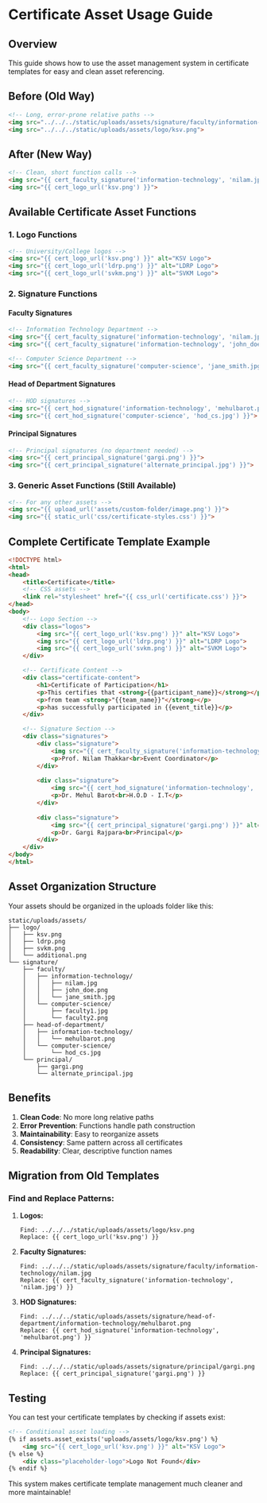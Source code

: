 # Certificate Asset Usage Guide

## Overview
This guide shows how to use the asset management system in certificate templates for easy and clean asset referencing.

## Before (Old Way)
```html
<!-- Long, error-prone relative paths -->
<img src="../../../static/uploads/assets/signature/faculty/information-technology/nilam.jpg">
<img src="../../../static/uploads/assets/logo/ksv.png">
```

## After (New Way)
```html
<!-- Clean, short function calls -->
<img src="{{ cert_faculty_signature('information-technology', 'nilam.jpg') }}">
<img src="{{ cert_logo_url('ksv.png') }}">
```

## Available Certificate Asset Functions

### 1. Logo Functions
```html
<!-- University/College logos -->
<img src="{{ cert_logo_url('ksv.png') }}" alt="KSV Logo">
<img src="{{ cert_logo_url('ldrp.png') }}" alt="LDRP Logo">
<img src="{{ cert_logo_url('svkm.png') }}" alt="SVKM Logo">
```

### 2. Signature Functions

#### Faculty Signatures
```html
<!-- Information Technology Department -->
<img src="{{ cert_faculty_signature('information-technology', 'nilam.jpg') }}">
<img src="{{ cert_faculty_signature('information-technology', 'john_doe.png') }}">

<!-- Computer Science Department -->
<img src="{{ cert_faculty_signature('computer-science', 'jane_smith.jpg') }}">
```

#### Head of Department Signatures
```html
<!-- HOD signatures -->
<img src="{{ cert_hod_signature('information-technology', 'mehulbarot.png') }}">
<img src="{{ cert_hod_signature('computer-science', 'hod_cs.jpg') }}">
```

#### Principal Signatures
```html
<!-- Principal signatures (no department needed) -->
<img src="{{ cert_principal_signature('gargi.png') }}">
<img src="{{ cert_principal_signature('alternate_principal.jpg') }}">
```

### 3. Generic Asset Functions (Still Available)
```html
<!-- For any other assets -->
<img src="{{ upload_url('assets/custom-folder/image.png') }}">
<img src="{{ static_url('css/certificate-styles.css') }}">
```

## Complete Certificate Template Example

```html
<!DOCTYPE html>
<html>
<head>
    <title>Certificate</title>
    <!-- CSS assets -->
    <link rel="stylesheet" href="{{ css_url('certificate.css') }}">
</head>
<body>
    <!-- Logo Section -->
    <div class="logos">
        <img src="{{ cert_logo_url('ksv.png') }}" alt="KSV Logo">
        <img src="{{ cert_logo_url('ldrp.png') }}" alt="LDRP Logo">
        <img src="{{ cert_logo_url('svkm.png') }}" alt="SVKM Logo">
    </div>

    <!-- Certificate Content -->
    <div class="certificate-content">
        <h1>Certificate of Participation</h1>
        <p>This certifies that <strong>{{participant_name}}</strong></p>
        <p>from team <strong>"{{team_name}}"</strong></p>
        <p>has successfully participated in {{event_title}}</p>
    </div>

    <!-- Signature Section -->
    <div class="signatures">
        <div class="signature">
            <img src="{{ cert_faculty_signature('information-technology', 'nilam.jpg') }}" alt="Coordinator">
            <p>Prof. Nilam Thakkar<br>Event Coordinator</p>
        </div>
        
        <div class="signature">
            <img src="{{ cert_hod_signature('information-technology', 'mehulbarot.png') }}" alt="HOD">
            <p>Dr. Mehul Barot<br>H.O.D - I.T</p>
        </div>
        
        <div class="signature">
            <img src="{{ cert_principal_signature('gargi.png') }}" alt="Principal">
            <p>Dr. Gargi Rajpara<br>Principal</p>
        </div>
    </div>
</body>
</html>
```

## Asset Organization Structure

Your assets should be organized in the uploads folder like this:

```
static/uploads/assets/
├── logo/
│   ├── ksv.png
│   ├── ldrp.png
│   ├── svkm.png
│   └── additional.png
└── signature/
    ├── faculty/
    │   ├── information-technology/
    │   │   ├── nilam.jpg
    │   │   ├── john_doe.png
    │   │   └── jane_smith.jpg
    │   └── computer-science/
    │       ├── faculty1.jpg
    │       └── faculty2.png
    ├── head-of-department/
    │   ├── information-technology/
    │   │   └── mehulbarot.png
    │   └── computer-science/
    │       └── hod_cs.jpg
    └── principal/
        ├── gargi.png
        └── alternate_principal.jpg
```

## Benefits

1. **Clean Code**: No more long relative paths
2. **Error Prevention**: Functions handle path construction
3. **Maintainability**: Easy to reorganize assets
4. **Consistency**: Same pattern across all certificates
5. **Readability**: Clear, descriptive function names

## Migration from Old Templates

### Find and Replace Patterns:

1. **Logos:**
   ```
   Find: ../../../static/uploads/assets/logo/ksv.png
   Replace: {{ cert_logo_url('ksv.png') }}
   ```

2. **Faculty Signatures:**
   ```
   Find: ../../../static/uploads/assets/signature/faculty/information-technology/nilam.jpg
   Replace: {{ cert_faculty_signature('information-technology', 'nilam.jpg') }}
   ```

3. **HOD Signatures:**
   ```
   Find: ../../../static/uploads/assets/signature/head-of-department/information-technology/mehulbarot.png
   Replace: {{ cert_hod_signature('information-technology', 'mehulbarot.png') }}
   ```

4. **Principal Signatures:**
   ```
   Find: ../../../static/uploads/assets/signature/principal/gargi.png
   Replace: {{ cert_principal_signature('gargi.png') }}
   ```

## Testing

You can test your certificate templates by checking if assets exist:

```html
<!-- Conditional asset loading -->
{% if assets.asset_exists('uploads/assets/logo/ksv.png') %}
    <img src="{{ cert_logo_url('ksv.png') }}" alt="KSV Logo">
{% else %}
    <div class="placeholder-logo">Logo Not Found</div>
{% endif %}
```

This system makes certificate template management much cleaner and more maintainable!
